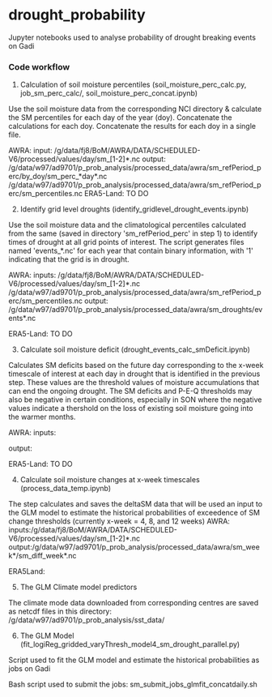 # drought_probability

Jupyter notebooks used to analyse probability of drought breaking events on Gadi

### Code workflow

1. Calculation of soil moisture percentiles (soil_moisture_perc_calc.py, job_sm_perc_calc/, soil_moisture_perc_concat.ipynb)

Use the soil moisture data from the corresponding NCI directory  & calculate the SM percentiles for each day of the year (doy). Concatenate the calculations for each doy. Concatenate the results for each doy in a single file.

AWRA:
input: /g/data/fj8/BoM/AWRA/DATA/SCHEDULED-V6/processed/values/day/sm_[1-2]\*.nc
output: /g/data/w97/ad9701/p_prob_analysis/processed_data/awra/sm_refPeriod_perc/by_doy/sm_perc_\*day\*.nc
        /g/data/w97/ad9701/p_prob_analysis/processed_data/awra/sm_refPeriod_perc/sm_percentiles.nc
ERA5-Land: 
TO DO

2. Identify grid level droughts (identify_gridlevel_drought_events.ipynb)
    
Use the soil moisture data and the climatological percentiles calculated from the same (saved in directory 'sm_refPeriod_perc' in step 1) to identify times of drought at all grid points of interest. The script generates files named 'events_\*.nc' for each year that contain binary information, with '1' indicating that the grid is in drought.

AWRA:
inputs: /g/data/fj8/BoM/AWRA/DATA/SCHEDULED-V6/processed/values/day/sm_[1-2]\*.nc
        /g/data/w97/ad9701/p_prob_analysis/processed_data/awra/sm_refPeriod_perc/sm_percentiles.nc
output: /g/data/w97/ad9701/p_prob_analysis/processed_data/awra/sm_droughts/events\*.nc

ERA5-Land:
TO DO

3. Calculate soil moisture deficit (drought_events_calc_smDeficit.ipynb)

Calculates SM deficits based on the future day corresponding to the x-week timescale of interest at each day in drought that is identified in the previous step. These values are the threshold values of moisture accumulations that can end the ongoing drought. The SM deficits and P-E-Q thresholds may also be negative in certain conditions, especially in SON where the negative values indicate a thershold on the loss of existing soil moisture going into the warmer months.

AWRA:
inputs:

output:


ERA5-Land:
TO DO

4. Calculate soil moisture changes at x-week timescales (process_data_temp.ipynb)

The step calculates and saves the deltaSM data that will be used an input to the GLM model to estimate the historical probabilities of exceedence of SM change thresholds (currently x-week = 4, 8, and 12 weeks)
AWRA:
inputs:/g/data/fj8/BoM/AWRA/DATA/SCHEDULED-V6/processed/values/day/sm_[1-2]\*.nc
output:/g/data/w97/ad9701/p_prob_analysis/processed_data/awra/sm_week\*/sm_diff_week\*.nc

ERA5Land:

5. The GLM Climate model predictors

The climate mode data downloaded from corresponding centres are saved as netcdf files in this directory: /g/data/w97/ad9701/p_prob_analysis/sst_data/

6. The GLM Model (fit_logiReg_gridded_varyThresh_model4_sm_drought_parallel.py)

Script used to fit the GLM model and estimate the historical probabilities as jobs on Gadi

Bash script used to submit the jobs: sm_submit_jobs_glmfit_concatdaily.sh
